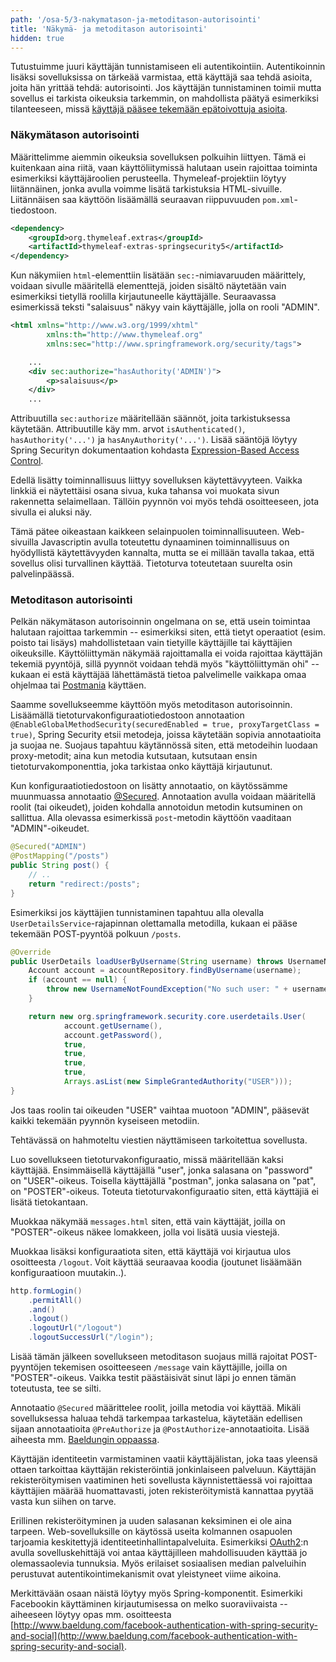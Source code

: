 ```yaml
---
path: '/osa-5/3-nakymatason-ja-metoditason-autorisointi'
title: 'Näkymä- ja metoditason autorisointi'
hidden: true
---
```



Tutustuimme juuri käyttäjän tunnistamiseen eli autentikointiin. Autentikoinnin lisäksi sovelluksissa on tärkeää varmistaa, että käyttäjä saa tehdä asioita, joita hän yrittää tehdä: autorisointi. Jos käyttäjän tunnistaminen toimii mutta sovellus ei tarkista oikeuksia tarkemmin, on mahdollista päätyä esimerkiksi tilanteeseen, missä [käyttäjä pääsee tekemään epätoivottuja asioita](https://www.telegraph.co.uk/technology/facebook/10251869/Mark-Zuckerberg-Facebook-profile-page-hacked.html).


### Näkymätason autorisointi

Määrittelimme aiemmin oikeuksia sovelluksen polkuihin liittyen. Tämä ei kuitenkaan aina riitä, vaan käyttöliitymissä halutaan usein rajoittaa toiminta esimerkiksi käyttäjäroolien perusteella. Thymeleaf-projektiin löytyy liitännäinen, jonka avulla voimme lisätä tarkistuksia HTML-sivuille. Liitännäisen saa käyttöön lisäämällä seuraavan riippuvuuden `pom.xml`-tiedostoon.

```xml
<dependency>
    <groupId>org.thymeleaf.extras</groupId>
    <artifactId>thymeleaf-extras-springsecurity5</artifactId>
</dependency>
```

Kun näkymiien `html`-elementtiin lisätään `sec:`-nimiavaruuden määrittely, voidaan sivulle määritellä elementtejä, joiden sisältö näytetään vain esimerkiksi tietyllä roolilla kirjautuneelle käyttäjälle. Seuraavassa esimerkissä teksti "salaisuus" näkyy vain käyttäjälle, jolla on rooli "ADMIN".


```xml
<html xmlns="http://www.w3.org/1999/xhtml"
        xmlns:th="http://www.thymeleaf.org"
        xmlns:sec="http://www.springframework.org/security/tags">

    ...
    <div sec:authorize="hasAuthority('ADMIN')">
        <p>salaisuus</p>
    </div>
    ...
```

Attribuutilla `sec:authorize` määritellään säännöt, joita tarkistuksessa käytetään. Attribuutille käy mm. arvot `isAuthenticated()`, `hasAuthority('...')` ja `hasAnyAuthority('...')`. Lisää sääntöjä löytyy Spring Securityn dokumentaation kohdasta [Expression-Based Access Control](https://docs.spring.io/spring-security/site/docs/current/reference/html/authorization.html#el-access).


<text-box variant='hint' name='Näkymän muutokset liittyvät käytettävyyteen'>

Edellä lisätty toiminnallisuus liittyy sovelluksen käytettävyyteen. Vaikka linkkiä ei näytettäisi osana sivua, kuka tahansa voi muokata sivun rakennetta selaimellaan. Tällöin pyynnön voi myös tehdä osoitteeseen, jota sivulla ei aluksi näy.

Tämä pätee oikeastaan kaikkeen selainpuolen toiminnallisuuteen. Web-sivuilla Javascriptin avulla toteutettu dynaaminen toiminnallisuus on hyödyllistä käytettävyyden kannalta, mutta se ei millään tavalla takaa, että sovellus olisi turvallinen käyttää. Tietoturva toteutetaan suurelta osin palvelinpäässä.

</text-box>

### Metoditason autorisointi

Pelkän näkymätason autorisoinnin ongelmana on se, että usein toimintaa halutaan rajoittaa tarkemmin -- esimerkiksi siten, että tietyt operaatiot (esim. poisto tai lisäys) mahdollistetaan vain tietyille käyttäjille tai käyttäjien oikeuksille. Käyttöliittymän näkymää rajoittamalla ei voida rajoittaa käyttäjän tekemiä pyyntöjä, sillä pyynnöt voidaan tehdä myös "käyttöliittymän ohi" -- kukaan ei estä käyttäjää lähettämästä tietoa palvelimelle vaikkapa omaa ohjelmaa tai [Postmania](https://www.getpostman.com/downloads/) käyttäen.

Saamme sovellukseemme käyttöön myös metoditason autorisoinnin. Lisäämällä tietoturvakonfiguraatiotiedostoon annotaation `@EnableGlobalMethodSecurity(securedEnabled = true, proxyTargetClass = true)`, Spring Security etsii metodeja, joissa käytetään sopivia annotaatioita ja suojaa ne. Suojaus tapahtuu käytännössä siten, että metodeihin luodaan proxy-metodit; aina kun metodia kutsutaan, kutsutaan ensin tietoturvakomponenttia, joka tarkistaa onko käyttäjä kirjautunut.

Kun konfiguraatiotiedostoon on lisätty annotaatio, on käytössämme muunmuassa annotaatio [@Secured](https://docs.spring.io/spring-security/site/docs/current/reference/html/jc.html#jc-method). Annotaation avulla voidaan määritellä roolit (tai oikeudet), joiden kohdalla annotoidun metodin kutsuminen on sallittua. Alla olevassa esimerkissä `post`-metodin käyttöön vaaditaan "ADMIN"-oikeudet.


```java
@Secured("ADMIN")
@PostMapping("/posts")
public String post() {
    // ..
    return "redirect:/posts";
}
```

Esimerkiksi jos käyttäjien tunnistaminen tapahtuu alla olevalla `UserDetailsService`-rajapinnan olettamalla metodilla, kukaan ei pääse tekemään POST-pyyntöä polkuun `/posts`.


```java
@Override
public UserDetails loadUserByUsername(String username) throws UsernameNotFoundException {
    Account account = accountRepository.findByUsername(username);
    if (account == null) {
        throw new UsernameNotFoundException("No such user: " + username);
    }

    return new org.springframework.security.core.userdetails.User(
            account.getUsername(),
            account.getPassword(),
            true,
            true,
            true,
            true,
            Arrays.asList(new SimpleGrantedAuthority("USER")));
}
```

Jos taas roolin tai oikeuden "USER" vaihtaa muotoon "ADMIN", pääsevät kaikki tekemään pyynnön kyseiseen metodiin.


<programming-exercise name='Hidden fields' tmcname='osa05-Osa05_08.HiddenFields'>

Tehtävässä on hahmoteltu viestien näyttämiseen tarkoitettua sovellusta.

Luo sovellukseen tietoturvakonfiguraatio, missä määritellään kaksi käyttäjää. Ensimmäisellä käyttäjällä "user", jonka salasana on "password" on "USER"-oikeus. Toisella käyttäjällä "postman", jonka salasana on "pat", on "POSTER"-oikeus. Toteuta tietoturvakonfiguraatio siten, että käyttäjiä ei lisätä tietokantaan.

Muokkaa näkymää `messages.html` siten, että vain käyttäjät, joilla on "POSTER"-oikeus näkee lomakkeen, jolla voi lisätä uusia viestejä.

Muokkaa lisäksi konfiguraatiota siten, että käyttäjä voi kirjautua ulos osoitteesta `/logout`. Voit käyttää seuraavaa koodia (joutunet lisäämään konfiguraatioon muutakin..).

```java
http.formLogin()
    .permitAll()
    .and()
    .logout()
    .logoutUrl("/logout")
    .logoutSuccessUrl("/login");
```

Lisää tämän jälkeen sovellukseen metoditason suojaus millä rajoitat POST-pyyntöjen tekemisen osoitteeseen `/message` vain käyttäjille, joilla on "POSTER"-oikeus. Vaikka testit päästäisivät sinut läpi jo ennen tämän toteutusta, tee se silti.

</programming-exercise>

Annotaatio `@Secured` määrittelee roolit, joilla metodia voi käyttää. Mikäli sovelluksessa haluaa tehdä tarkempaa tarkastelua, käytetään edellisen sijaan annotaatioita `@PreAuthorize` ja `@PostAuthorize`-annotaatioita. Lisää aiheesta mm. [Baeldungin oppaassa](https://www.baeldung.com/spring-security-method-security).


<text-box variant='hint' name='Rekisteröitymiseen liittyvää pohdintaa..'>

Käyttäjän identiteetin varmistaminen vaatii käyttäjälistan, joka taas yleensä ottaen tarkoittaa käyttäjän rekisteröintiä jonkinlaiseen palveluun. Käyttäjän rekisteröitymisen vaatiminen heti sovellusta käynnistettäessä voi rajoittaa käyttäjien määrää huomattavasti, joten rekisteröitymistä kannattaa pyytää vasta kun siihen on tarve.

Erillinen rekisteröityminen ja uuden salasanan keksiminen ei ole aina tarpeen. Web-sovelluksille on käytössä useita kolmannen osapuolen tarjoamia keskitettyjä identiteetinhallintapalveluita. Esimerkiksi [OAuth2](https://oauth.net/2/):n avulla sovelluskehittäjä voi antaa käyttäjilleen mahdollisuuden käyttää jo olemassaolevia tunnuksia. Myös erilaiset sosiaalisen median palveluihin perustuvat autentikointimekanismit ovat yleistyneet viime aikoina.

Merkittävään osaan näistä löytyy myös Spring-komponentit. Esimerkiki Facebookin käyttäminen kirjautumisessa on melko suoraviivaista -- aiheeseen löytyy opas mm. osoitteesta [http://www.baeldung.com/facebook-authentication-with-spring-security-and-social](http://www.baeldung.com/facebook-authentication-with-spring-security-and-social).

</text-box>
